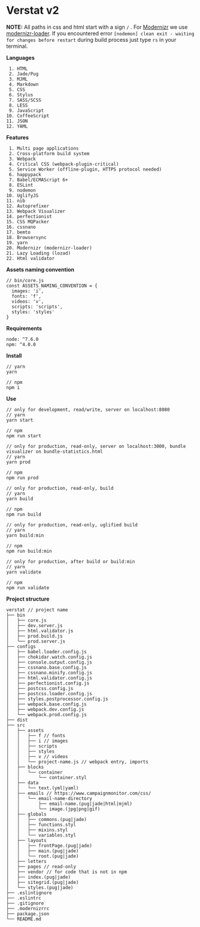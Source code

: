 # Verstat v2

**NOTE:** All paths in css and html start with a sign ```/``` . For [Modernizr](https://github.com/Modernizr/Modernizr) we use [modernizr-loader](https://github.com/peerigon/modernizr-loader). If you encountered error ```[nodemon] clean exit - waiting for changes before restart``` during build process just type ```rs``` in your terminal.

**Languages**
```
 1. HTML
 2. Jade/Pug
 3. MJML
 4. Markdown
 5. CSS
 6. Stylus
 7. SASS/SCSS
 8. LESS
 9. JavaScript
10. CoffeeScript
11. JSON
12. YAML
```

**Features**
```
 1. Multi page applications
 2. Cross-platform build system
 3. Webpack
 4. Critical CSS (webpack-plugin-critical)
 5. Service Worker (offline-plugin, HTTPS protocol needed)
 6. happypack
 7. Babel/ECMAScript 6+
 8. ESLint
 9. nodemon
10. UglifyJS
11. nib
12. Autoprefixer
13. Webpack Visualizer
14. perfectionist
15. CSS MQPacker
16. cssnano
17. bemto
18. Browsersync
19. yarn
20. Modernizr (modernizr-loader)
21. Lazy Loading (lozad)
22. Html validator
```

**Assets naming convention**

```
// bin/core.js
const ASSETS_NAMING_CONVENTION = {
  images: 'i',
  fonts: 'f',
  videos: 'v',
  scripts: 'scripts',
  styles: 'styles'
}
```

**Requirements**

```
node: ^7.6.0
npm: ^4.0.0
```

**Install**

```
// yarn
yarn

// npm
npm i
```

**Use**

```
// only for development, read/write, server on localhost:8080
// yarn
yarn start

// npm
npm run start
```
```
// only for production, read-only, server on localhost:3000, bundle visualizer on bundle-statistics.html
// yarn
yarn prod

// npm
npm run prod
```
```
// only for production, read-only, build
// yarn
yarn build

// npm
npm run build
```
```
// only for production, read-only, uglified build
// yarn
yarn build:min

// npm
npm run build:min
```

```
// only for production, after build or build:min
// yarn
yarn validate

// npm
npm run validate
```

**Project structure**
```
verstat // project name
├── bin 
│   ├── core.js
│   ├── dev.server.js
│   ├── html.validator.js
│   ├── prod.build.js
│   └── prod.server.js
├── configs
│   ├── babel.loader.config.js
│   ├── chokidar.watch.config.js
│   ├── console.output.config.js
│   ├── cssnano.base.config.js
│   ├── cssnano.minify.config.js
│   ├── html.validator.config.js
│   ├── perfectionist.config.js
│   ├── postcss.config.js
│   ├── postcss.loader.config.js
│   ├── styles.postprocessor.config.js
│   ├── webpack.base.config.js
│   ├── webpack.dev.config.js
│   └── webpack.prod.config.js
├── dist
├── src
│   ├── assets
│   │   ├── f // fonts
│   │   ├── i // images
│   │   ├── scripts
│   │   ├── styles
│   │   ├── v // videos
│   │   └── project-name.js // webpack entry, imports
│   ├── blocks
│   │   └── container
│   │       └── container.styl
│   ├── data
│   │   └── text.(yml|yaml)
│   ├── emails // https://www.campaignmonitor.com/css/
│   │   └── email-name-directory
│   │       ├── email-name.(pug|jade|html|mjml)
│   │       └── image.(jpg|png|gif)
│   ├── globals
│   │   ├── commons.(pug|jade)
│   │   ├── functions.styl
│   │   ├── mixins.styl
│   │   └── variables.styl
│   ├── layouts
│   │   ├── frontPage.(pug|jade)
│   │   ├── main.(pug|jade)
│   │   └── root.(pug|jade)
│   ├── letters
│   ├── pages // read-only
│   ├── vendor // for code that is not in npm
│   ├── index.(pug|jade)
│   ├── sitegrid.(pug|jade)
│   └── styles.(pug|jade)
├── .eslintignore
├── .eslintrc
├── .gitignore
├── .modernizrrc
├── package.json
└── README.md
```
